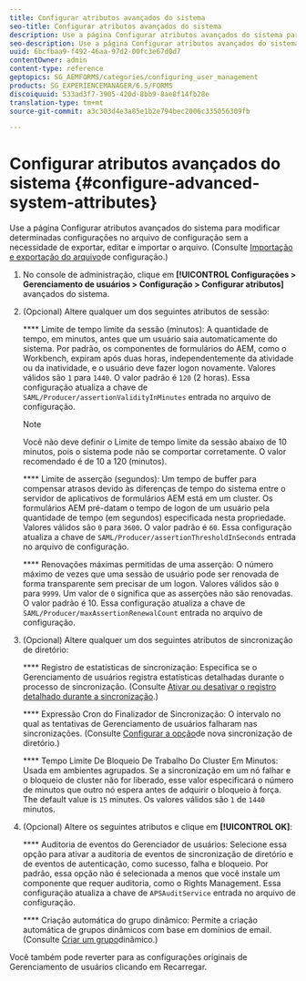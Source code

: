 ```yaml
---
title: Configurar atributos avançados do sistema
seo-title: Configurar atributos avançados do sistema
description: Use a página Configurar atributos avançados do sistema para modificar determinadas configurações no arquivo de configuração sem a necessidade de exportar, editar e importar o arquivo.
seo-description: Use a página Configurar atributos avançados do sistema para modificar determinadas configurações no arquivo de configuração sem a necessidade de exportar, editar e importar o arquivo.
uuid: 6bcfbaa9-f492-46aa-97d2-00fc3e67d0d7
contentOwner: admin
content-type: reference
geptopics: SG_AEMFORMS/categories/configuring_user_management
products: SG_EXPERIENCEMANAGER/6.5/FORMS
discoiquuid: 533ad3f7-3905-420d-8bb9-8ae8f14fb28e
translation-type: tm+mt
source-git-commit: a3c303d4e3a85e1b2e794bec2006c335056309fb

---
```



# Configurar atributos avançados do sistema {#configure-advanced-system-attributes}

Use a página Configurar atributos avançados do sistema para modificar determinadas configurações no arquivo de configuração sem a necessidade de exportar, editar e importar o arquivo. (Consulte [Importação e exportação do arquivo](/help/forms/using/admin-help/importing-exporting-configuration-file.md#importing-and-exporting-the-configuration-file)de configuração.)

1. No console de administração, clique em **[!UICONTROL Configurações > Gerenciamento de usuários > Configuração > Configurar atributos]** avançados do sistema.
1. (Opcional) Altere qualquer um dos seguintes atributos de sessão:

   **** Limite de tempo limite da sessão (minutos): A quantidade de tempo, em minutos, antes que um usuário saia automaticamente do sistema. Por padrão, os componentes de formulários do AEM, como o Workbench, expiram após duas horas, independentemente da atividade ou da inatividade, e o usuário deve fazer logon novamente. Valores válidos são `1` para `1440`. O valor padrão é `120` (2 horas). Essa configuração atualiza a chave de `SAML/Producer/assertionValidityInMinutes` entrada no arquivo de configuração.

   >[!NOTE]
   >
   >Você não deve definir o Limite de tempo limite da sessão abaixo de 10 minutos, pois o sistema pode não se comportar corretamente. O valor recomendado é de 10 a 120 (minutos).

   **** Limite de asserção (segundos): Um tempo de buffer para compensar atrasos devido às diferenças de tempo do sistema entre o servidor de aplicativos de formulários AEM está em um cluster. Os formulários AEM pré-datam o tempo de logon de um usuário pela quantidade de tempo (em segundos) especificada nesta propriedade. Valores válidos são `0` para `3600`. O valor padrão é `60`. Essa configuração atualiza a chave de `SAML/Producer/assertionThresholdInSeconds` entrada no arquivo de configuração.

   **** Renovações máximas permitidas de uma asserção: O número máximo de vezes que uma sessão de usuário pode ser renovada de forma transparente sem precisar de um logon. Valores válidos são `0` para `9999`. Um valor de `0` significa que as asserções não são renovadas. O valor padrão é 10. Essa configuração atualiza a chave de `SAML/Producer/maxAssertionRenewalCount` entrada no arquivo de configuração.

1. (Opcional) Altere qualquer um dos seguintes atributos de sincronização de diretório:

   **** Registro de estatísticas de sincronização: Especifica se o Gerenciamento de usuários registra estatísticas detalhadas durante o processo de sincronização. (Consulte [Ativar ou desativar o registro detalhado durante a sincronização](/help/forms/using/admin-help/synchronizing-directories.md#enable-or-disable-detailed-logging-during-synchronization).)

   **** Expressão Cron do Finalizador de Sincronização: O intervalo no qual as tentativas de Gerenciamento de usuários falharam nas sincronizações. (Consulte [Configurar a opção](/help/forms/using/admin-help/synchronizing-directories.md#configure-the-directory-synchronization-retry-option)de nova sincronização de diretório.)

   **** Tempo Limite De Bloqueio De Trabalho Do Cluster Em Minutos: Usada em ambientes agrupados. Se a sincronização em um nó falhar e o bloqueio de cluster não for liberado, esse valor especificará o número de minutos que outro nó espera antes de adquirir o bloqueio à força. The default value is `15` minutes. Os valores válidos são `1` de `1440` minutos.

1. (Opcional) Altere os seguintes atributos e clique em **[!UICONTROL OK]**:

   **** Auditoria de eventos do Gerenciador de usuários: Selecione essa opção para ativar a auditoria de eventos de sincronização de diretório e de eventos de autenticação, como sucesso, falha e bloqueio. Por padrão, essa opção não é selecionada a menos que você instale um componente que requer auditoria, como o Rights Management. Essa configuração atualiza a chave de `APSAuditService` entrada no arquivo de configuração.

   **** Criação automática do grupo dinâmico: Permite a criação automática de grupos dinâmicos com base em domínios de email. (Consulte [Criar um grupo](/help/forms/using/admin-help/creating-configuring-groups.md#create-a-dynamic-group)dinâmico.)

Você também pode reverter para as configurações originais de Gerenciamento de usuários clicando em Recarregar.
